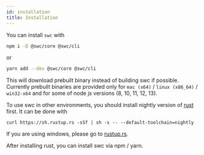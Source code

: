 ```yaml
---
id: installation
title: Installation
---
```


You can install `swc` with

```sh
npm i -D @swc/core @swc/cli
```

or

```sh
yarn add --dev @swc/core @swc/cli
```

This will download prebuilt binary instead of building swc if possible.
Currently prebuilt binaries are provided only for `mac (x64)` / `linux (x86_64)` / `win32-x64` and for some of node js versions (8, 10, 11, 12, 13).

To use swc in other environments, you should install nightly version of [rust](https://www.rust-lang.org/) first. It can be done with

```
curl https://sh.rustup.rs -sSf | sh -s -- --default-toolchain=nightly
```

If you are using windows, please go to [rustup.rs](https://rustup.rs).

After installing rust, you can install swc via npm / yarn.

